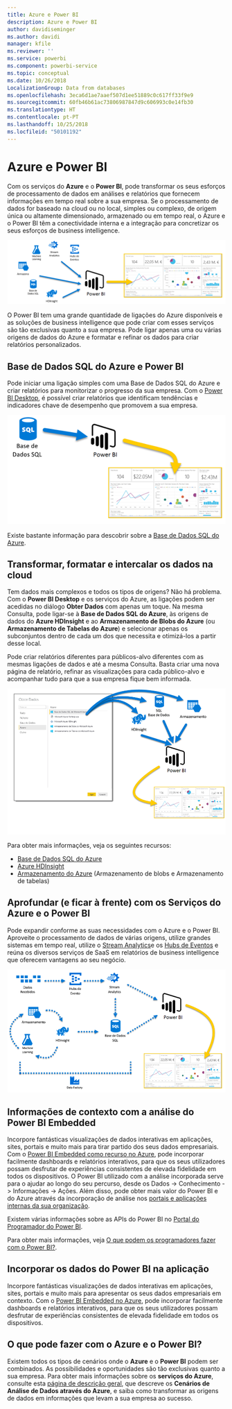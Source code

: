 ```yaml
---
title: Azure e Power BI
description: Azure e Power BI
author: davidiseminger
ms.author: davidi
manager: kfile
ms.reviewer: ''
ms.service: powerbi
ms.component: powerbi-service
ms.topic: conceptual
ms.date: 10/26/2018
LocalizationGroup: Data from databases
ms.openlocfilehash: 3eca6d1ae7aaef507d1ee51889c0c617ff33f9e9
ms.sourcegitcommit: 60fb46b61ac73806987847d9c606993c0e14fb30
ms.translationtype: HT
ms.contentlocale: pt-PT
ms.lasthandoff: 10/25/2018
ms.locfileid: "50101192"
---
```

# <a name="azure-and-power-bi"></a>Azure e Power BI

Com os serviços do **Azure** e o **Power BI**, pode transformar os seus esforços de processamento de dados em análises e relatórios que fornecem informações em tempo real sobre a sua empresa. Se o processamento de dados for baseado na cloud ou no local, simples ou complexo, de origem única ou altamente dimensionado, armazenado ou em tempo real, o Azure e o Power BI têm a conectividade interna e a integração para concretizar os seus esforços de business intelligence.

![Azure](media/service-azure-and-power-bi/azure_1.png)

O Power BI tem uma grande quantidade de ligações do Azure disponíveis e as soluções de business intelligence que pode criar com esses serviços são tão exclusivas quanto a sua empresa. Pode ligar apenas uma ou várias origens de dados do Azure e formatar e refinar os dados para criar relatórios personalizados.

## <a name="azure-sql-database-and-power-bi"></a>Base de Dados SQL do Azure e Power BI

Pode iniciar uma ligação simples com uma Base de Dados SQL do Azure e criar relatórios para monitorizar o progresso da sua empresa. Com o [Power BI Desktop](desktop-getting-started.md), é possível criar relatórios que identificam tendências e indicadores chave de desempenho que promovem a sua empresa.

![SQL para PBI](media/service-azure-and-power-bi/azure_2_sqltopbi.png)

Existe bastante informação para descobrir sobre a [Base de Dados SQL do Azure](http://azure.microsoft.com/services/sql-database/).

## <a name="transform-shape-and-merge-your-cloud-data"></a>Transformar, formatar e intercalar os dados na cloud

Tem dados mais complexos e todos os tipos de origens? Não há problema. Com o **Power BI Desktop** e os serviços do Azure, as ligações podem ser acedidas no diálogo **Obter Dados** com apenas um toque. Na mesma Consulta, pode ligar-se à **Base de Dados SQL do Azure**, às origens de dados do **Azure HDInsight** e ao **Armazenamento de Blobs do Azure** (ou **Armazenamento de Tabelas do Azure**) e selecionar apenas os subconjuntos dentro de cada um dos que necessita e otimizá-los a partir desse local.

Pode criar relatórios diferentes para públicos-alvo diferentes com as mesmas ligações de dados e até a mesma Consulta. Basta criar uma nova página de relatório, refinar as visualizações para cada público-alvo e acompanhar tudo para que a sua empresa fique bem informada.

![Vários para PBI](media/service-azure-and-power-bi/azure_3_multipletopbi.png)

Para obter mais informações, veja os seguintes recursos:

* [Base de Dados SQL do Azure](http://azure.microsoft.com/services/sql-database/)
* [Azure HDInsight](http://azure.microsoft.com/services/hdinsight/)
* [Armazenamento do Azure](http://azure.microsoft.com/services/storage/) (Armazenamento de blobs e Armazenamento de tabelas)

## <a name="get-complex-and-ahead-using-azure-services-and-power-bi"></a>Aprofundar (e ficar à frente) com os Serviços do Azure e o Power BI

Pode expandir conforme as suas necessidades com o Azure e o Power BI. Aproveite o processamento de dados de várias origens, utilize grandes sistemas em tempo real, utilize o [Stream Analytics](http://azure.microsoft.com/services/stream-analytics/)e os [Hubs de Eventos](http://azure.microsoft.com/services/event-hubs/) e reúna os diversos serviços de SaaS em relatórios de business intelligence que oferecem vantagens ao seu negócio.

![Complexidade do Azure](media/service-azure-and-power-bi/azure_4_complex.png)

## <a name="context-insights-with-power-bi-embedded-analytics"></a>Informações de contexto com a análise do Power BI Embedded

Incorpore fantásticas visualizações de dados interativas em aplicações, sites, portais e muito mais para tirar partido dos seus dados empresariais. Com o [Power BI Embedded como recurso no Azure](https://azure.microsoft.com/services/power-bi-embedded/), pode incorporar facilmente dashboards e relatórios interativos, para que os seus utilizadores possam desfrutar de experiências consistentes de elevada fidelidade em todos os dispositivos.  O Power BI utilizado com a análise incorporada serve para o ajudar ao longo do seu percurso, desde os Dados -> Conhecimento -> Informações -> Ações.  Além disso, pode obter mais valor do Power BI e do Azure através da incorporação de análise nos [portais e aplicações internas da sua organização](https://powerbi.microsoft.com/en-us/developers/embedded-analytics/organization/).

Existem várias informações sobre as APIs do Power BI no [Portal do Programador do Power BI](http://dev.powerbi.com).

Para obter mais informações, veja [O que podem os programadores fazer com o Power BI?](developer/what-can-you-do.md).

## <a name="embed-your-power-bi-data-within-your-app"></a>Incorporar os dados do Power BI na aplicação

Incorpore fantásticas visualizações de dados interativas em aplicações, sites, portais e muito mais para apresentar os seus dados empresariais em contexto. Com o [Power BI Embedded no Azure](https://azure.microsoft.com/services/power-bi-embedded/), pode incorporar facilmente dashboards e relatórios interativos, para que os seus utilizadores possam desfrutar de experiências consistentes de elevada fidelidade em todos os dispositivos.

## <a name="what-could-you-do-with-azure-and-power-bi"></a>O que pode fazer com o Azure e o Power BI?

Existem todos os tipos de cenários onde o **Azure** e o **Power BI** podem ser combinados. As possibilidades e oportunidades são tão exclusivas quanto a sua empresa. Para obter mais informações sobre os **serviços do Azure**, consulte esta [página de descrição geral](https://docs.microsoft.com/azure/machine-learning/team-data-science-process/plan-your-environment), que descreve os **Cenários de Análise de Dados através do Azure**, e saiba como transformar as origens de dados em informações que levam a sua empresa ao sucesso.